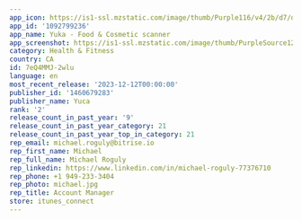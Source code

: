 ```yaml
---
app_icon: https://is1-ssl.mzstatic.com/image/thumb/Purple116/v4/2b/d7/d8/2bd7d810-0d53-ed02-a91c-6407f8413078/AppIcon-0-0-1x_U007emarketing-0-7-0-85-220.png/1024x1024bb.png
app_id: '1092799236'
app_name: Yuka - Food & Cosmetic scanner
app_screenshot: https://is1-ssl.mzstatic.com/image/thumb/PurpleSource126/v4/29/e9/35/29e93545-e34f-3fe5-94dd-931ca7639ec2/34d09c37-57d7-407a-8912-d32e3368e0c4_1._historique.jpg/1242x2688bb.png
category: Health & Fitness
country: CA
id: 7eQ4MMJ-2wlu
language: en
most_recent_release: '2023-12-12T00:00:00'
publisher_id: '1460679283'
publisher_name: Yuca
rank: '2'
release_count_in_past_year: '9'
release_count_in_past_year_category: 21
release_count_in_past_year_top_in_category: 21
rep_email: michael.roguly@bitrise.io
rep_first_name: Michael
rep_full_name: Michael Roguly
rep_linkedin: https://www.linkedin.com/in/michael-roguly-77376710
rep_phone: +1 949-233-3404
rep_photo: michael.jpg
rep_title: Account Manager
store: itunes_connect
---
```

